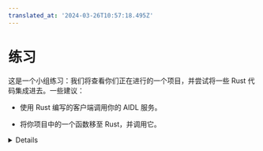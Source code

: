 ```yaml
---
translated_at: '2024-03-26T10:57:18.495Z'
---
```


# 练习

这是一个小组练习：我们将查看你们正在进行的一个项目，并尝试将一些 Rust 代码集成进去。一些建议：

- 使用 Rust 编写的客户端调用你的 AIDL 服务。

- 将你项目中的一个函数移至 Rust，并调用它。

<details>

由于这是一个开放性问题，并没有提供解决方案：它依赖于班上某人有一段代码，你们可以即时将其转换成 Rust。

</details>
